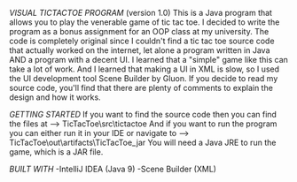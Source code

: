 *VISUAL TICTACTOE PROGRAM* (version 1.0)
This is a Java program that allows you to play the venerable game of tic tac toe. I decided to write the program as a bonus assignment for an OOP class at my university. The code is completely original since I couldn't find a tic tac toe source code that actually worked on the internet, let alone a program written in Java AND a program with a decent UI. I learned that a "simple" game like this can take a lot of work. And I learned that making a UI in XML is slow, so I used the UI development tool Scene Builder by Gluon. If you decide to read my source code, you'll find that there are plenty of comments to explain the design and how it works.

*GETTING STARTED*
If you want to find the source code then you can find the files at --> TicTacToe\src\tictactoe
And if you want to run the program you can either run it in your IDE or navigate to --> TicTacToe\out\artifacts\TicTacToe_jar
You will need a Java JRE to run the game, which is a JAR file.

*BUILT WITH*
-IntelliJ IDEA (Java 9)
-Scene Builder (XML)
